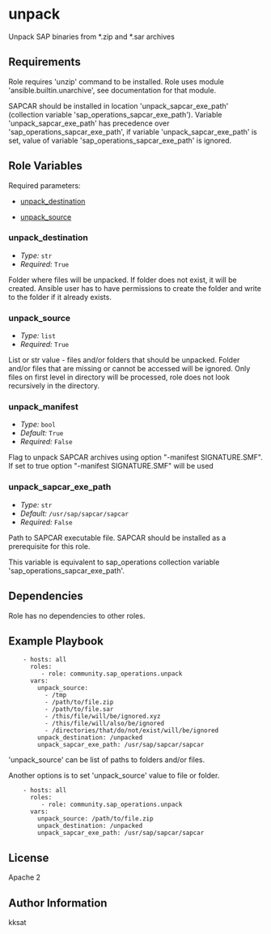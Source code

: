 # unpack

Unpack SAP binaries from \*.zip and \*.sar archives

## Requirements

Role requires 'unzip' command to be installed. Role uses module 'ansible.builtin.unarchive', see documentation for that module.

SAPCAR should be installed in location 'unpack_sapcar_exe_path' (collection variable 'sap_operations_sapcar_exe_path'). Variable 'unpack_sapcar_exe_path' has precedence over 'sap_operations_sapcar_exe_path', if variable 'unpack_sapcar_exe_path' is set, value of variable 'sap_operations_sapcar_exe_path' is ignored.

<!-- BEGIN: Role Input Parameters -->

## Role Variables

Required parameters:

- [unpack_destination](#unpack_destination)

- [unpack_source](#unpack_source)

### unpack_destination

- _Type:_ `str`
- _Required:_ `True`

Folder where files will be unpacked.
If folder does not exist, it will be created.
Ansible user has to have permissions to create the folder and write to the folder if it already exists.

### unpack_source

- _Type:_ `list`
- _Required:_ `True`

List or str value - files and/or folders that should be unpacked.
Folder and/or files that are missing or cannot be accessed will be ignored.
Only files on first level in directory will be processed, role does not look recursively in the directory.

### unpack_manifest

- _Type:_ `bool`
- _Default:_ `True`
- _Required:_ `False`

Flag to unpack SAPCAR archives using option "-manifest SIGNATURE.SMF".
If set to true option "-manifest SIGNATURE.SMF" will be used

### unpack_sapcar_exe_path

- _Type:_ `str`
- _Default:_ `/usr/sap/sapcar/sapcar`
- _Required:_ `False`

Path to SAPCAR executable file. SAPCAR should be installed as a prerequisite for this role.

This variable is equivalent to sap_operations collection variable 'sap_operations_sapcar_exe_path'.

<!-- END: Role Input Parameters -->

## Dependencies

Role has no dependencies to other roles.

## Example Playbook

```ansible
    - hosts: all
      roles:
         - role: community.sap_operations.unpack
      vars:
        unpack_source:
          - /tmp
          - /path/to/file.zip
          - /path/to/file.sar
          - /this/file/will/be/ignored.xyz
          - /this/file/will/also/be/ignored
          - /directories/that/do/not/exist/will/be/ignored
        unpack_destination: /unpacked
        unpack_sapcar_exe_path: /usr/sap/sapcar/sapcar
```

'unpack_source' can be list of paths to folders and/or files.

Another options is to set 'unpack_source' value to file or folder.

```ansible
    - hosts: all
      roles:
         - role: community.sap_operations.unpack
      vars:
        unpack_source: /path/to/file.zip
        unpack_destination: /unpacked
        unpack_sapcar_exe_path: /usr/sap/sapcar/sapcar
```

## License

Apache 2

## Author Information

kksat
